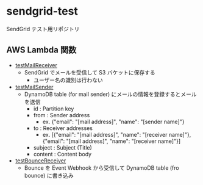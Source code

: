 # sendgrid-test

SendGrid テスト用リポジトリ

## AWS Lambda 関数

- [testMailReceiver](lambda/testMailReceiver/README.md)
  - SendGrid でメールを受信して S3 バケットに保存する
    - ユーザー名の識別は行わない
- [testMailSender](lambda/testMailSender/README.md)
  - DynamoDB table (for mail sender) にメールの情報を登録するとメールを送信
    - id : Partition key
    - from : Sender address
      - ex. {"email": "[mail address]", "name": "[sender name]"}
    - to : Receiver addresses
      - ex. [{"email": "[mail address]", "name": "[receiver name]"}, {"email": "[mail address]", "name": "[receiver name]"}]
    - subject : Subject (Title)
    - content : Content body
- [testBounceReceiver](lambda/testBounceReceiver/README.md)
  - Bounce を Event Webhook から受信して DynamoDB table (fro bounce) に書き込み
